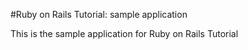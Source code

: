 #Ruby on Rails Tutorial: sample application

This is the sample application for Ruby on Rails Tutorial 